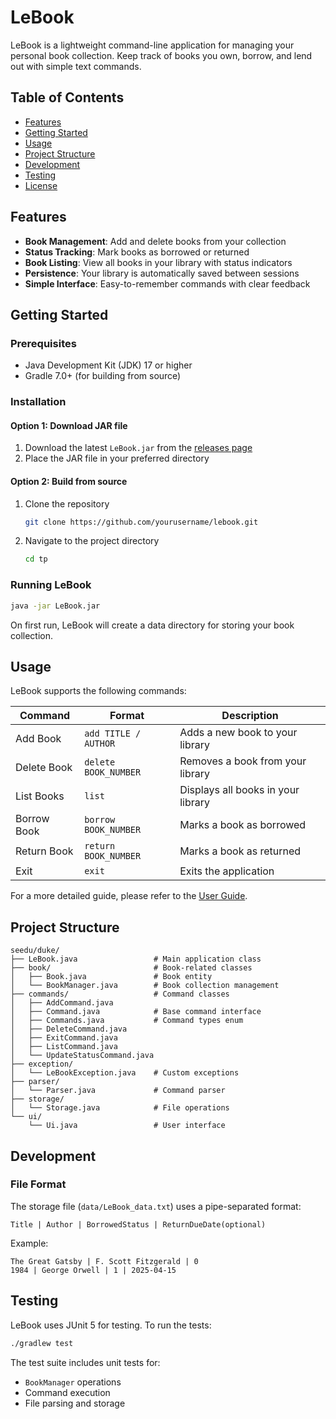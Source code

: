 # LeBook

LeBook is a lightweight command-line application for managing your personal book collection. Keep track of books you own, borrow, and lend out with simple text commands.

## Table of Contents
- [Features](#features)
- [Getting Started](#getting-started)
- [Usage](#usage)
- [Project Structure](#project-structure)
- [Development](#development)
- [Testing](#testing)
- [License](#license)

## Features

- **Book Management**: Add and delete books from your collection
- **Status Tracking**: Mark books as borrowed or returned
- **Book Listing**: View all books in your library with status indicators
- **Persistence**: Your library is automatically saved between sessions
- **Simple Interface**: Easy-to-remember commands with clear feedback

## Getting Started

### Prerequisites
- Java Development Kit (JDK) 17 or higher
- Gradle 7.0+ (for building from source)

### Installation

#### Option 1: Download JAR file
1. Download the latest `LeBook.jar` from the [releases page](https://github.com/AY2425S2-CS2113-T13-3/tp/releases)
2. Place the JAR file in your preferred directory

#### Option 2: Build from source
1. Clone the repository
   ```bash
   git clone https://github.com/yourusername/lebook.git
   ```
2. Navigate to the project directory
   ```bash
   cd tp
   ```

### Running LeBook
```bash
java -jar LeBook.jar
```

On first run, LeBook will create a data directory for storing your book collection.

## Usage

LeBook supports the following commands:

| Command | Format | Description |
|---------|--------|-------------|
| Add Book | `add TITLE / AUTHOR` | Adds a new book to your library |
| Delete Book | `delete BOOK_NUMBER` | Removes a book from your library |
| List Books | `list` | Displays all books in your library |
| Borrow Book | `borrow BOOK_NUMBER` | Marks a book as borrowed |
| Return Book | `return BOOK_NUMBER` | Marks a book as returned |
| Exit | `exit` | Exits the application |

For a more detailed guide, please refer to the [User Guide](docs/UserGuide.md).

## Project Structure

```
seedu/duke/
├── LeBook.java                 # Main application class
├── book/                       # Book-related classes
│   ├── Book.java               # Book entity
│   └── BookManager.java        # Book collection management
├── commands/                   # Command classes
│   ├── AddCommand.java
│   ├── Command.java            # Base command interface
│   ├── Commands.java           # Command types enum
│   ├── DeleteCommand.java
│   ├── ExitCommand.java
│   ├── ListCommand.java
│   └── UpdateStatusCommand.java
├── exception/
│   └── LeBookException.java    # Custom exceptions
├── parser/
│   └── Parser.java             # Command parser
├── storage/
│   └── Storage.java            # File operations
└── ui/
    └── Ui.java                 # User interface
```

## Development

### File Format

The storage file (`data/LeBook_data.txt`) uses a pipe-separated format:
```
Title | Author | BorrowedStatus | ReturnDueDate(optional)
```

Example:
```
The Great Gatsby | F. Scott Fitzgerald | 0
1984 | George Orwell | 1 | 2025-04-15
```

## Testing

LeBook uses JUnit 5 for testing. To run the tests:

```bash
./gradlew test
```

The test suite includes unit tests for:
- `BookManager` operations
- Command execution
- File parsing and storage
